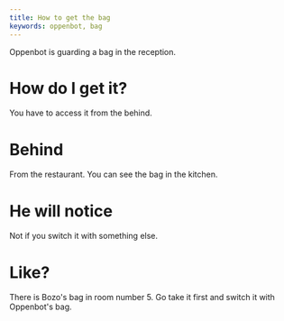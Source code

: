 ```yaml
---
title: How to get the bag
keywords: oppenbot, bag
---
```


Oppenbot is guarding a bag in the reception.

# How do I get it?
You have to access it from the behind.

# Behind
From the restaurant. You can see the bag in the kitchen.

# He will notice
Not if you switch it with something else.

# Like?
There is Bozo's bag in room number 5. Go take it first and switch it with Oppenbot's bag.